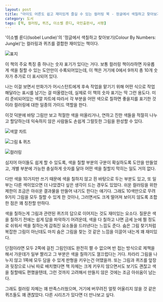 ```yaml
---
layout: post
title: "아이도 어른도 쉽고 재미있게 즐길 수 있는 컬러링 북 - 정글에서 색칠하고 찾아보기"
category: 도서
tags: [책, 컬러링, 퀴즈, 이소벨 룬디, 국민출판사, 서평]
---
```


'이소벨 룬디(Isobel Lundie)'의
'정글에서 색칠하고 찾아보기(Colour By Numbers: Jungle)'는
컬러링과 퀴즈를 결합한 재미있는 책이다.

![표지](https://lh3.googleusercontent.com/AJWjKgkpiTF7AlR36A6VEQu-9CnjryiwdmVnUZ86xaAeRKx6VwavxU_Nr_zcWBPt3_8onQ3CP1Crwg=s480)

이 책의 주요 특징 중 하나는 숫자 표기가 있다는 거다.
보통 컬러링 책이라하면 자유롭게 색을 칠할 수 있는 도안만이 수록되어있는데,
이 책은 거기에 0에서 9까지 총 10개 숫자가 추가로 더 표시되어 있다.

나는 이걸 보면서 만화가가 어시스턴트에게 후속 작업을 맡기기 위해
어떤 식으로 작업해달라는 표시를 남기는 걸 떠올렸는데,
실제로 이 책의 숫자 표기는 딱 그런 용도다.
미리 준비되어있는 색깔 차트에 따라서
각 부분을 어떤 색으로 칠하면 좋을지를 표기한 것이라
컬러링에 대한 일종의 가이드 역할을 한다.

이것 덕분에
바탕 그림만 보고 적절한 색을 떠올리거나,
연하고 진한 색들을 적절히 나누고 할당하는데 익숙하지 않은 사람들도
손쉽게 그럴듯한 그림을 완성할 수 있다.

![색깔 차트](https://lh3.googleusercontent.com/65irri6lqKda45Cbj5zC5rwzCwARSG9qT2QodunLC1uKPjvmsBdXlGF6WikaS9zWOHbTakCfqAGzuQ=s480)

![그림 & 퀴즈](https://lh3.googleusercontent.com/0lwjRyUHFM1wzqD0UyxBmcJ0nWCZ1LaYNasCT7I18qFYratZZBRBHljfspdz6DPzulAvOdCZbrPWMg=s480)

![컬러링](https://lh3.googleusercontent.com/SY1UmjxlpHHqUswjlWCXai0aJ0DzVVbVSUDlkmBdIbLKG5RaFK_T_2EdcX05fit2w32BVf7FWq4FlQ=s480)

심지어 아이들도 쉽게 할 수 있도록,
색을 칠할 부분의 구분이 확실하도록 도안을 만들었고,
개별 부분에 가능한 충실하게 숫자를 달아
어떤 색을 칠할지 막히는 일도 거의 없다.

다만 색을 10가지만 쓰기 때문에
색을 칠하지 않고 흰 바탕으로 두는 부분도 있고,
또 일부는 다른 색이었으면 더 나았겠다 싶은 생각이 드는 경우도 있었다.
쉬운 컬러링을 위한 제한이 조금은 아쉬운 결과물을 만들어 내기도 한다는 얘기다.
그래도 10색만으로 무려 9가지 그림을 모두 칠할 수 있게 한 것이나,
그러면서도 크게 떨어져 보이지 않도록 조합한 점은 꽤 칭찬할 만하다.

색을 칠하는게 그림과 관련된 퀴즈의 답으로 이어지는 것도 재미있는 요소다.
질문은 색을 칠하기 전에는 쉽게 답을 파악하기 어려운데,
색을 다 칠하고 나면 금세 눈에 띌 정도로 쉬워서
색을 칠하는게 감춰진 요소들을 드러낸다는 느낌도 준다.
숨은 그림 찾기처럼 복잡한 그림이 아닌데도
마치 숨은 그림을 찾는 것 같은 느낌을 이끌어 내는게 꽤 재미있다.

단점이라면 모두 2쪽에 걸친 그림인데도
완전히 펼 수 없으며 반 접는 방식으로 제책을 해서
가운데가 일부 짤리고 그 부분은 색을 칠하기도 껄끄럽다는 거다.
차라리 그림을 나누지 않고 1쪽에 모두 담을 수 있게 판형을 키우는건 어땠을까.
또는 그림과 퀴즈를 앞장과 뒷장으로 나눠 따로 배치했다면
책 자체는 크게 키우지 않으면서도 보기도 괜찮고 색을 칠할때도 편했을텐데,
그런 것까지 고려해서 만들지 않은 것에는 조금 아쉬움이 남는다.

그래도 컬러링 자체는 꽤 만족스러웠으며,
거기에 버무려진 얼핏 어울리지 않을 것 같은 퀴즈들도 꽤 괜찮았다.
다른 시리즈가 있다면 더 만나보고 싶다.
